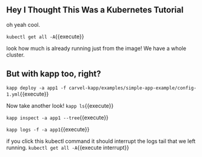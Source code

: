 ## Hey I Thought This Was a Kubernetes Tutorial
oh yeah cool. 

`kubectl get all -A`{{execute}}

look how much is already running just from the image! We have a whole cluster.

## But with kapp too, right?

`kapp deploy -a app1 -f carvel-kapp/examples/simple-app-example/config-1.yml`{{execute}}

Now take another look!
`kapp ls`{{execute}}

`kapp inspect -a app1 --tree`{{execute}}

`kapp logs -f -a app1`{{execute}}

if you click this kubectl command it should interrupt the logs tail that we left
running.
`kubectl get all -A`{{execute interrupt}}
